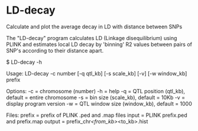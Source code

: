 # LD-decay
Calculate and plot the average decay in LD with distance between SNPs

The "LD-decay" program calculates LD (Linkage disequilibrium) using PLINK and
estimates local LD decay by 'binning' R2 values between pairs of SNP's according
to their distance apart.

$ LD-decay -h

Usage:
    LD-decay -c number [-q qtl_kb] [-s scale_kb] [-v] [-w window_kb] prefix

Options:
    -c = chromosome (number)
    -h = help
    -q = QTL position (qtl_kb), default = entire chromosome
    -s = bin size (scale_kb), default = 10Kb
    -v = display program version
    -w = QTL window size (window_kb), default = 1000

Files:
    prefix = prefix of PLINK .ped and .map files
    input = PLINK prefix.ped and prefix.map
    output = prefix_chr<n>_<from_kb>_<to_kb>.hist
